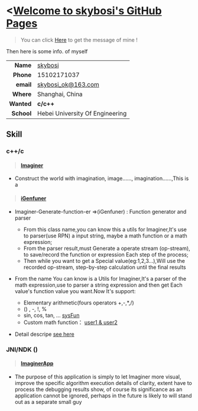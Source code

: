 # <[Welcome to skybosi's GitHub Pages](https://skybosi.github.io/)

> You can click [Here](https://github.com/skybosi) to get the message of mine !

Then here is some info. of myself

|          |            |
----------:|:-------------
__Name__   |  [skybosi](https://github.com/skybosi)
__Phone__  |  15102171037
__email__  |  <skybosi_ok@163.com>
__Where__  |  Shanghai, China
__Wanted__ |  __c/c++__
__School__ |  Hebei University Of Engineering

## Skill

### __c++/c__

>#### [Imaginer](https://github.com/skybosi/Imaginer)
- Construct the world with imagination, image......, imagination......,This is a 

>#### [iGenfuner](https://github.com/skybosi/iGenfuner) 
- Imaginer-Generate-function-er =>(iGenfuner) : Function generator and parser
    - From this class name,you can know this a utils for Imaginer,It's use to parser(use RPN) a input string, maybe a math function or a math expression;
    - From the parser result,must Generate a operate stream (op-stream), to save/record the function or expression Each step of the process;
    - Then while you want to get a Special value(eg:1,2,3...),Will use the recorded op-stream, step-by-step calculation until the final results

- From the name You can know is a Utils for Imaginer,It's a parser of the math expression,use to parser a string expression
    and then get Each value's function value you want.Now It's support:    
    - Elementary arithmetic(fours operators +,-,*,/)
    - () , -, !, %
    - sin, cos, tan, ... [sysFun](https://github.com/skybosi/iGenfuner/blob/master/README.md#function)
    - Custom math function： [user1 & user2](https://github.com/skybosi/iGenfuner/blob/master/README.md#function)

- Detail descripe [see here](https://github.com/skybosi/iGenfuner/blob/master/README.md)        

### JNI/NDK ()
>#### [ImaginerApp](https://github.com/skybosi/ImaginerApp)
- The purpose of this application is simply to let Imaginer more visual, improve the specific algorithm execution details of clarity, extent
have to process the debugging results show, of course its significance as an application cannot be ignored, perhaps in the future is likely to
will stand out as a separate small guy


